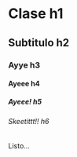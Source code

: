 # Clase h1
## Subtitulo h2
### Ayye h3
#### Ayeee h4
##### Ayeee! h5
###### Skeetittt!! h6

Listo...
